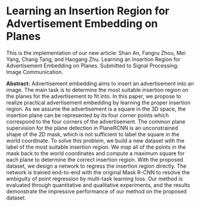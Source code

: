 # Learning an Insertion Region for Advertisement Embedding on Planes

This is the implementation of our new article:
Shan An, Fangru Zhou, Mei Yang, Chang Tang, and Haogang Zhu. Learning an Insertion Region for Advertisement Embedding on Planes. 
Submitted to Signal Processing: Image Communication.

**Abstract:** 
Advertisement embedding aims to insert an advertisement into an image. The main task is to determine the most suitable insertion region on the planes for the advertisement to fit into. In this paper, we propose to realize practical advertisement embedding by learning the proper insertion region. As we assume the advertisement is a square in the 3D space, the insertion plane can be represented by its four corner points which correspond to the four corners of the advertisement. The common plane supervision for the plane detection in PlaneRCNN is an unconstrained shape of the 2D mask, which is not sufficient to label the square in the world coordinate. To solve this problem, we build a new dataset with the label of the most suitable insertion region. We map all of the points in the mask back to the world coordinates and compute a maximum square for each plane to determine the correct insertion region. With the proposed dataset, we design a network to regress the insertion region directly. The network is trained end-to-end with the original Mask R-CNN to resolve the ambiguity of point regression by multi-task learning loss. Our method is evaluated through quantitative and qualitative experiments, and the results demonstrate the impressive performance of our method on the proposed dataset.
